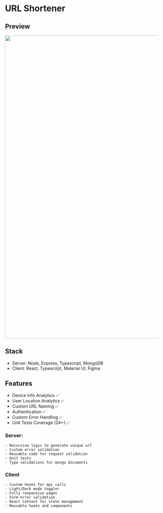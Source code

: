 # URL Shortener

## Preview 

<img src="https://github.com/karankumarshreds/dyte/blob/master/static/landing.gif" width="1000"/>

## Stack 

- Server: Node, Express, Typescript, MongoDB 
- Client: React, Typescript, Material UI, Figma

## Features

- Device Info Analytics ✅
- User Location Analytics ✅
- Custom URL Naming ✅
- Authentication ✅
- Custom Error Handling ✅
- Unit Tests Coverage (24+) ✅

### Server:
	- Recursive logic to generate unique url
	- Custom error validation 
	- Reusable code for request validation
	- Unit tests 
	- Type validations for mongo documents 

### Client 
	- Custom hooks for api calls 
	- Light/Dark mode toggler
	- Fully responsive pages
	- Form error validation
	- React Context for state management
	- Reusable hooks and components 
